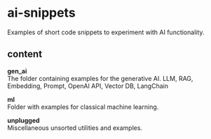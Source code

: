 # ai-snippets
Examples of short code snippets to experiment with AI functionality.

## content

**gen_ai**  
The folder containing examples for the generative AI.
LLM, RAG, Embedding, Prompt, OpenAI API, Vector DB, LangChain

**ml**  
Folder with examples for classical machine learning.


**unplugged**  
Miscellaneous unsorted utilities and examples.

